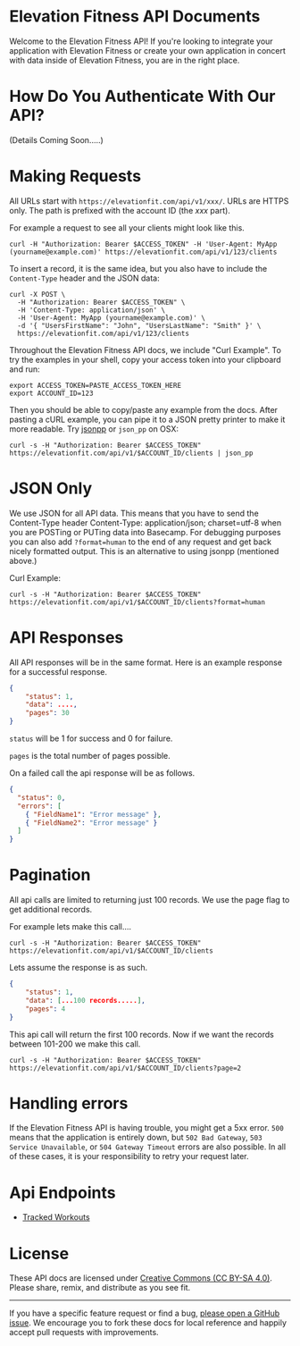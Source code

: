 # Elevation Fitness API Documents

Welcome to the Elevation Fitness API! If you're looking to integrate your application with Elevation Fitness or create your own application in concert with data inside of Elevation Fitness, you are in the right place. 

# How Do You Authenticate With Our API?

(Details Coming Soon.....)

# Making Requests

All URLs start with ```https://elevationfit.com/api/v1/xxx/```. URLs are HTTPS only. The path is prefixed with the account ID (the *xxx* part).

For example a request to see all your clients might look like this.

``` shell
curl -H "Authorization: Bearer $ACCESS_TOKEN" -H 'User-Agent: MyApp (yourname@example.com)' https://elevationfit.com/api/v1/123/clients
```

To insert a record, it is the same idea, but you also have to include the `Content-Type` header and the JSON data:

``` shell
curl -X POST \ 
  -H "Authorization: Bearer $ACCESS_TOKEN" \
  -H 'Content-Type: application/json' \
  -H 'User-Agent: MyApp (yourname@example.com)' \
  -d '{ "UsersFirstName": "John", "UsersLastName": "Smith" }' \
  https://elevationfit.com/api/v1/123/clients
```

Throughout the Elevation Fitness API docs, we include "Curl Example". To try the examples in your shell, copy your access token into your clipboard and run:

``` shell
export ACCESS_TOKEN=PASTE_ACCESS_TOKEN_HERE
export ACCOUNT_ID=123
```

Then you should be able to copy/paste any example from the docs. After pasting a cURL example, you can pipe it to a JSON pretty printer to make it more readable. Try [jsonpp](https://jmhodges.github.io/jsonpp/) or `json_pp` on OSX:

``` shell
curl -s -H "Authorization: Bearer $ACCESS_TOKEN" https://elevationfit.com/api/v1/$ACCOUNT_ID/clients | json_pp
```

# JSON Only

We use JSON for all API data. This means that you have to send the Content-Type header Content-Type: application/json; charset=utf-8 when you are POSTing or PUTing data into Basecamp. For debugging purposes you can also add ```?format=human``` to the end of any request and get back nicely formatted output. This is an alternative to using jsonpp (mentioned above.)

Curl Example: 

``` shell
curl -s -H "Authorization: Bearer $ACCESS_TOKEN" https://elevationfit.com/api/v1/$ACCOUNT_ID/clients?format=human
```

# API Responses 

All API responses will be in the same format. Here is an example response for a successful response.

``` json
{
	"status": 1,
	"data": ....,
	"pages": 30
}
```

```status``` will be 1 for success and 0 for failure. 

```pages``` is the total number of pages possible.

On a failed call the api response will be as follows.

``` json
{
  "status": 0,
  "errors": [
    { "FieldName1": "Error message" },
    { "FieldName2": "Error message" }    
  ] 
}
```



# Pagination

All api calls are limited to returning just 100 records. We use the page flag to get additional records. 

For example lets make this call....

``` shell
curl -s -H "Authorization: Bearer $ACCESS_TOKEN" https://elevationfit.com/api/v1/$ACCOUNT_ID/clients
```

Lets assume the response is as such.

``` json
{
	"status": 1,
	"data": [...100 records.....],
	"pages": 4
}
```

This api call will return the first 100 records. Now if we want the records between 101-200 we make this call.


``` shell
curl -s -H "Authorization: Bearer $ACCESS_TOKEN" https://elevationfit.com/api/v1/$ACCOUNT_ID/clients?page=2
```

# Handling errors

If the Elevation Fitness API is having trouble, you might get a 5xx error. `500` means that the application is entirely down, but `502 Bad Gateway`, `503 Service Unavailable`, or `504 Gateway Timeout` errors are also possible. In all of these cases, it is your responsibility to retry your request later.

# Api Endpoints

- [Tracked Workouts](https://github.com/elevationfitness/elevationfit.com-api-docs/blob/master/sections/TrackedWorkouts.md)

# License

These API docs are licensed under [Creative Commons (CC BY-SA 4.0)](http://creativecommons.org/licenses/by-sa/4.0/). Please share, remix, and distribute as you see fit.

---

If you have a specific feature request or find a bug, [please open a GitHub issue](https://github.com/elevationfitness/elevationfit.com-api-docs/issues/new). We encourage you to fork these docs for local reference and happily accept pull requests with improvements.






